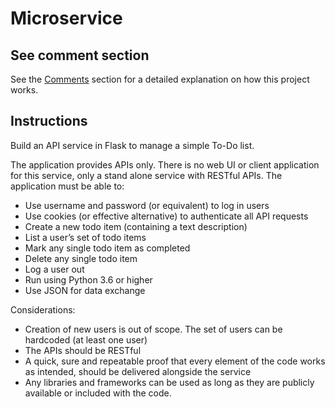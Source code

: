 # Microservice
## See comment section
See the [Comments](docs/Comments.md) section for a detailed explanation on how this project works.

## Instructions
Build an API service in Flask to manage a simple To-Do list.

The application provides APIs only. There is no web UI or client application for this service, only a stand alone service with RESTful APIs. The application must be able to:

- Use username and password (or equivalent) to log in users
- Use cookies (or effective alternative) to authenticate all API requests
- Create a new todo item (containing a text description)
- List a user’s set of todo items
- Mark any single todo item as completed
- Delete any single todo item
- Log a user out
- Run using Python 3.6 or higher
- Use JSON for data exchange

Considerations:

- Creation of new users is out of scope.  The set of users can be hardcoded (at least one user)
- The APIs should be RESTful
- A quick, sure and repeatable proof that every element of the code works as intended, should be delivered alongside the service
- Any libraries and frameworks can be used as long as they are publicly available or included with the code.
